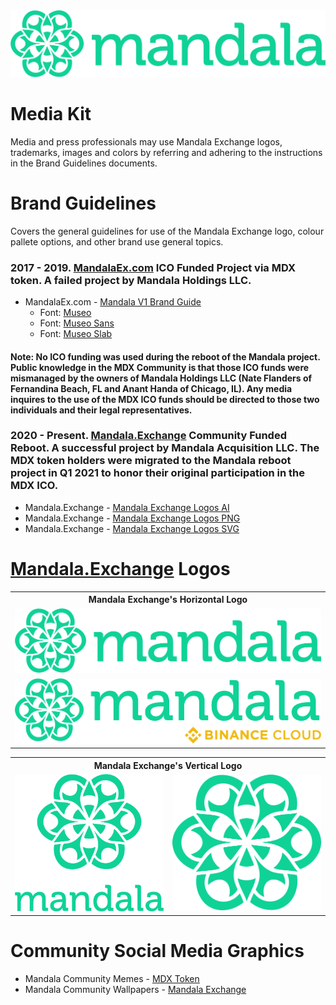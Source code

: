 <div>
  <img src="./Mandala_Logos_PNG/Mandala_Logo_Horizontal.png" alt="Mandala Exchange" width="750"/>
  </div>

# Media Kit

Media and press professionals may use Mandala Exchange logos, trademarks, images and colors by referring and adhering to the instructions in the Brand Guidelines documents.

# Brand Guidelines
Covers the general guidelines for use of the Mandala Exchange logo, colour pallete options, and other brand use general topics.

### 2017 - 2019. [MandalaEx.com](https://mandalaex.com) ICO Funded Project via MDX token. A failed project by Mandala Holdings LLC.
- MandalaEx.com - [Mandala V1 Brand Guide](./Version1_Archive/V1_Branding/Mandala_StyleGuide_v1.pdf)
  - Font: [Museo](./Version1_Archive/V1_Fonts/Museo/)
  - Font: [Museo Sans](./Version1_Archive/V1_Fonts/Museo_Sans/)
  - Font: [Museo Slab](./Version1_Archive/V1_Fonts/Museo_Slab/)
  
#### Note: No ICO funding was used during the reboot of the Mandala project. Public knowledge in the MDX Community is that those ICO funds were mismanaged by the owners of Mandala Holdings LLC (Nate Flanders of Fernandina Beach, FL and Anant Handa of Chicago, IL). Any media inquires to the use of the MDX ICO funds should be directed to those two individuals and their legal representatives.

### 2020 - Present. [Mandala.Exchange](https://mandala.exchange) Community Funded Reboot. A successful project by Mandala Acquisition LLC. The MDX token holders were migrated to the Mandala reboot project in Q1 2021 to honor their original participation in the MDX ICO.
- Mandala.Exchange - [Mandala Exchange Logos AI](./Mandala_Logos_AI/)
- Mandala.Exchange - [Mandala Exchange Logos PNG](./Mandala_Logos_PNG/)
- Mandala.Exchange - [Mandala Exchange Logos SVG](./Mandala_Logos_SVG/)

# [Mandala.Exchange](https://mandala.exchange) Logos

<table>
  <tbody>
    <tr>
      <th colspan="1">Mandala Exchange's Horizontal Logo</th>
    </tr>
    <tr>
    <td><img src="./Mandala_Logos_PNG/Mandala_Logo_Horizontal.png" alt="Mandala Exchange" width="750"/></td>
    </tr>
    <tr>
    <td><img src="./Mandala_Logos_PNG/Mandala_BinanceCloud.png" alt="Mandala Exchange" width="750"/></td>
    </tr>
  </tbody>
</table>
<table>
  <tbody>
    <tr>
      <th colspan="2">Mandala Exchange's Vertical Logo</th>
    </tr>
    <tr>
    <td><img src="./Mandala_Logos_PNG/Mandala_Logo_Vertical.png" alt="Mandala Exchange" width="325"/></td>
    <td><img src="./Mandala_Logos_PNG/Mandala_LogoMark.png" alt="Mandala Exchange" width="325"/></td>
    </tr>
  </tbody>
</table>

# Community Social Media Graphics
- Mandala Community Memes - [MDX Token](./Mandala_Social_Assets/Mandala_Memes/)
- Mandala Community Wallpapers - [Mandala Exchange](./Mandala_Social_Assets/Mandala_Wallpapers/)
